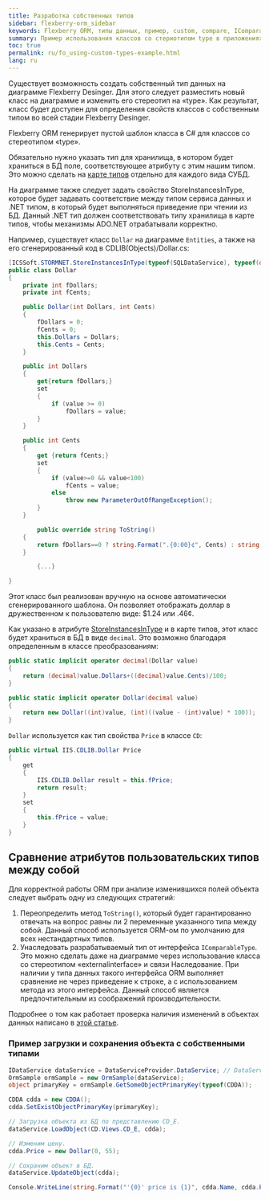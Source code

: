 ```yaml
---
title: Разработка собственных типов
sidebar: flexberry-orm_sidebar
keywords: Flexberry ORM, типы данных, пример, custom, compare, IComparableType
summary: Пример использования классов со стериотипом type в приложениях
toc: true
permalink: ru/fo_using-custom-types-example.html
lang: ru
---
```


Существует возможность создать собственный тип данных на диаграмме Flexberry Desinger. Для этого следует разместить новый класс на диаграмме и изменить его стереотип на «type». Как результат, класс будет доступен для определения свойств классов с собственным типом во всей стадии Flexberry Desinger.

Flexberry ORM генерирует пустой шаблон класса в C# для классов со стереотипом «type».

Обязательно нужно указать тип для хранилища, в котором будет храниться в БД поле, соответствующее атрибуту с этим нашим типом. Это можно сделать на [карте типов](fd_types-map.html) отдельно для каждого вида СУБД.

На диаграмме также следует задать свойство StoreInstancesInType, которое будет задавать соответствие между типом сервиса данных и .NET типом, в который будет выполняться приведение при чтении из БД. Данный .NET тип должен соответствовать типу хранилища в карте типов, чтобы механизмы ADO.NET отрабатывали корректно.

Например, существует класс `Dollar` на диаграмме `Entities`, а также на его сгенерированный код в CDLIB(Objects)/Dollar.cs:

```csharp
[ICSSoft.STORMNET.StoreInstancesInType(typeof(SQLDataService), typeof(decimal))]
public class Dollar
{
    private int fDollars;
    private int fCents;

    public Dollar(int Dollars, int Cents)
    {
        fDollars = 0;
        fCents = 0;
        this.Dollars = Dollars;
        this.Cents = Cents;
    }

    public int Dollars
    {
        get{return fDollars;}
        set
        {
            if (value >= 0)
                fDollars = value;
        }
    }

    public int Cents
    {
        get {return fCents;}
        set
        {
            if (value>=0 && value<100)
                fCents = value;
            else
                throw new ParameterOutOfRangeException();
        }
    }

        public override string ToString()
    {
        return fDollars==0 ? string.Format(".{0:00}¢", Cents) : string.Format("${0}.{1:00}", Dollars, Cents) ;
    }

        {...}

}
```

Этот класс был реализован вручную на основе автоматически сгенерированного шаблона. Он позволяет отображать доллар в дружественном к пользователю виде: $1.24 или .46¢.

Как указано в атрибуте [StoreInstancesInType](fo_convert-type-property.html) и в карте типов, этот класс будет храниться в БД в виде `decimal`. Это возможно благодаря определенным в классе преобразованиям:

```csharp
public static implicit operator decimal(Dollar value)
{
    return (decimal)value.Dollars+((decimal)value.Cents)/100;
}

public static implicit operator Dollar(decimal value)
{
    return new Dollar((int)value, (int)((value - (int)value) * 100));
}
```

`Dollar` используется как тип свойства `Price` в классе `CD`:

```csharp
public virtual IIS.CDLIB.Dollar Price
{
    get
    {
        IIS.CDLIB.Dollar result = this.fPrice;
        return result;
    }
    set
    {
        this.fPrice = value;
    }
}
```

## Сравнение атрибутов пользовательских типов между собой

Для корректной работы ORM при анализе изменившихся полей объекта следует выбрать одну из следующих стратегий:

1. Переопределить метод `ToString()`, который будет гарантированно отвечать на вопрос равны ли 2 переменные указанного типа между собой. Данный способ используется ORM-ом по умолчанию для всех нестандартных типов.
2. Унаследовать разрабатываемый тип от интерфейса `IComparableType`. Это можно сделать даже на диаграмме через использование класса со стереотипом «externalinterface» и связи Наследование. При наличии у типа данных такого интерфейса ORM выполняет сравнение не через приведение к строке, а с использованием метода из этого интерфейса. Данный способ является предпочтительным из соображений производительности.

Подробнее о том как работает проверка наличия изменений в объектах данных написано в [этой статье](fo_object-status.html).

### Пример загрузки и сохранения объекта с собственными типами

```csharp
IDataService dataService = DataServiceProvider.DataService; // DataServiceProvider устарел; вместо него используйте внедрение зависимостей.
OrmSample ormSample = new OrmSample(dataService);
object primaryKey = ormSample.GetSomeObjectPrimaryKey(typeof(CDDA));

CDDA cdda = new CDDA();
cdda.SetExistObjectPrimaryKey(primaryKey);

// Загрузка объекта из БД по представлению CD_E.
dataService.LoadObject(CD.Views.CD_E, cdda);

// Изменим цену.
cdda.Price = new Dollar(0, 55);

// Сохраним объект в БД.
dataService.UpdateObject(cdda);

Console.WriteLine(string.Format("'{0}' price is {1}", cdda.Name, cdda.Price));
```
